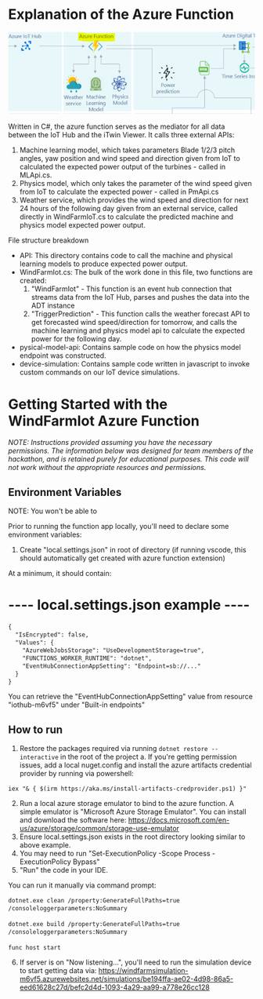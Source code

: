 # Explanation of the Azure Function

![Dataflow Diagram](../images/AzureFunction.png)

Written in C#, the azure function serves as the mediator for all data between the IoT Hub and the iTwin Viewer. It calls three external APIs:

1) Machine learning model, which takes parameters Blade 1/2/3 pitch angles, yaw position and wind speed and direction given from IoT to calculated the expected power output of the turbines - called in MLApi.cs.
2) Physics model, which only takes the parameter of the wind speed given from IoT to calculate the expected power - called in PmApi.cs
3) Weather service, which provides the wind speed and direction for next 24 hours of the following day given from an external service, called directly in WindFarmIoT.cs to calculate the predicted machine and physics model expected power output.

File structure breakdown

- API: This directory contains code to call the machine and physical learning models to produce expected power output.
- WindFarmIot.cs: The bulk of the work done in this file, two functions are created:
  1) "WindFarmIot" - This function is an event hub connection that streams data from the IoT Hub, parses and pushes the data into the ADT instance
  2) "TriggerPrediction" - This function calls the weather forecast API to get forecasted wind speed/direction for tomorrow, and calls the machine learning and physics model api to calculate the expected power for the following day.
- pysical-model-api: Contains sample code on how the physics model endpoint was constructed.
- device-simulation: Contains sample code written in javascript to invoke custom commands on our IoT device simulations.

# Getting Started with the WindFarmIot Azure Function

*NOTE: Instructions provided assuming you have the necessary permissions. The information below was designed for team members of the hackathon, and is retained purely for educational purposes. This code will not work without the appropriate resources and permissions.*

## Environment Variables

NOTE: You won't be able to 

Prior to running the function app locally, you'll need to declare some environment variables:

1. Create "local.settings.json" in root of directory (if running vscode, this should automatically get created with azure function extension)

At a minimum, it should contain:

# ---- local.settings.json example ----
```
{
  "IsEncrypted": false,
  "Values": {
    "AzureWebJobsStorage": "UseDevelopmentStorage=true",
    "FUNCTIONS_WORKER_RUNTIME": "dotnet",
    "EventHubConnectionAppSetting": "Endpoint=sb://..."
  }
}

```
You can retrieve the "EventHubConnectionAppSetting" value from resource "iothub-m6vf5" under "Built-in endpoints"

## How to run

1. Restore the packages required via running `dotnet restore --interactive` in the root of the project
	a. If you're getting permission issues, add a local nuget.config and install the azure artifacts credential provider by running via powershell: 
  ```
  iex "& { $(irm https://aka.ms/install-artifacts-credprovider.ps1) }"
  ```
2. Run a local azure storage emulator to bind to the azure function. A simple emulator is "Microsoft Azure Storage Emulator". You can install and download the software here: https://docs.microsoft.com/en-us/azure/storage/common/storage-use-emulator
3. Ensure local.settings.json exists in the root directory looking similar to above example.
4. You may need to run "Set-ExecutionPolicy -Scope Process -ExecutionPolicy Bypass"
5. "Run" the code in your IDE. 

You can run it manually via command prompt:

```
dotnet.exe clean /property:GenerateFullPaths=true /consoleloggerparameters:NoSummary

dotnet.exe build /property:GenerateFullPaths=true /consoleloggerparameters:NoSummary

func host start
```

6. If server is on "Now listening...", you'll need to run the simulation device to start getting data via:
https://windfarmsimulation-m6vf5.azurewebsites.net/simulations/be194ffa-ae02-4d98-86a5-eed61628c27d/befc2d4d-1093-4a29-aa99-a778e26cc128


